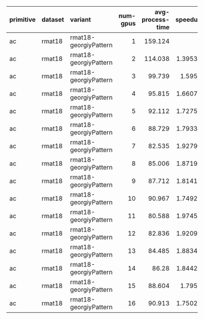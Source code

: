 | primitive   | dataset   | variant               |   num-gpus |   avg-process-time |   speedup |
|:------------|:----------|:----------------------|-----------:|-------------------:|----------:|
| ac          | rmat18    | rmat18-georgiyPattern |          1 |            159.124 |   1       |
| ac          | rmat18    | rmat18-georgiyPattern |          2 |            114.038 |   1.39536 |
| ac          | rmat18    | rmat18-georgiyPattern |          3 |             99.739 |   1.5954  |
| ac          | rmat18    | rmat18-georgiyPattern |          4 |             95.815 |   1.66074 |
| ac          | rmat18    | rmat18-georgiyPattern |          5 |             92.112 |   1.72751 |
| ac          | rmat18    | rmat18-georgiyPattern |          6 |             88.729 |   1.79337 |
| ac          | rmat18    | rmat18-georgiyPattern |          7 |             82.535 |   1.92796 |
| ac          | rmat18    | rmat18-georgiyPattern |          8 |             85.006 |   1.87191 |
| ac          | rmat18    | rmat18-georgiyPattern |          9 |             87.712 |   1.81416 |
| ac          | rmat18    | rmat18-georgiyPattern |         10 |             90.967 |   1.74925 |
| ac          | rmat18    | rmat18-georgiyPattern |         11 |             80.588 |   1.97454 |
| ac          | rmat18    | rmat18-georgiyPattern |         12 |             82.836 |   1.92095 |
| ac          | rmat18    | rmat18-georgiyPattern |         13 |             84.485 |   1.88346 |
| ac          | rmat18    | rmat18-georgiyPattern |         14 |             86.28  |   1.84427 |
| ac          | rmat18    | rmat18-georgiyPattern |         15 |             88.604 |   1.7959  |
| ac          | rmat18    | rmat18-georgiyPattern |         16 |             90.913 |   1.75029 |
